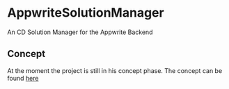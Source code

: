 # AppwriteSolutionManager
An CD Solution Manager for the Appwrite Backend

## Concept
At the moment the project is still in his concept phase.
The concept can be found [here](CONCEPT.md)